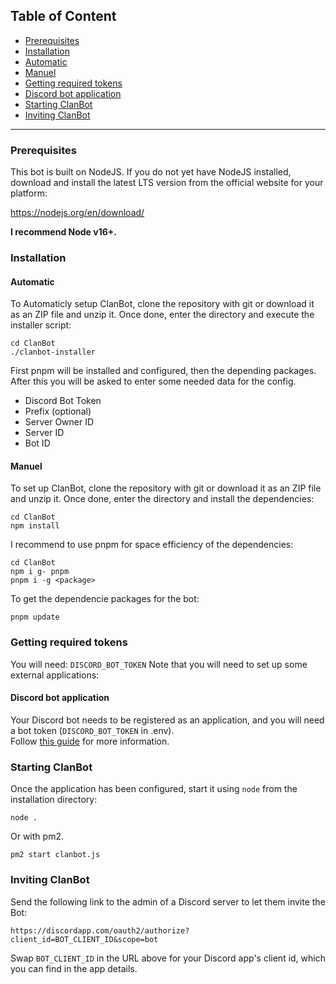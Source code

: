 
## Table of Content
- [Prerequisites](readme#prerequisites)<br>
- [Installation](readme#installation)<br>
- [Automatic](readme#automatic)<br>
- [Manuel](readme#manuel)<br>
- [Getting required tokens](readme#getting-required-tokens)<br>
- [Discord bot application](readme#discord-bot-application)<br>
- [Starting ClanBot](readme#starting-clanbot)<br>
- [Inviting ClanBot](readme#inviting-clanbot)<br>
***
### Prerequisites

This bot is built on NodeJS. If you do not yet have NodeJS installed, download and install the latest LTS version from the official website for your platform:

https://nodejs.org/en/download/

**I recommend Node v16+.**

### Installation
#### Automatic

To Automaticly setup ClanBot, clone the repository with git or download it as an ZIP file and unzip it.
Once done, enter the directory and execute the installer script:

    cd ClanBot
    ./clanbot-installer

First pnpm will be installed and configured, then the depending packages.
After this you will be asked to enter some needed data for the config.
- Discord Bot Token
- Prefix (optional)
- Server Owner ID
- Server ID
- Bot ID

#### Manuel

To set up ClanBot, clone the repository with git or download it as an ZIP file and unzip it.
Once done, enter the directory and install the dependencies:

    cd ClanBot
    npm install

I recommend to use pnpm for space efficiency of the dependencies:

    cd ClanBot
    npm i g- pnpm
    pnpm i -g <package>

To get the dependencie packages for the bot:

    pnpm update

### Getting required tokens

You will need:
`DISCORD_BOT_TOKEN`
Note that you will need to set up some external applications:

#### Discord bot application
Your Discord bot needs to be registered as an application, and you will need a bot token  (`DISCORD_BOT_TOKEN` in .env).     
Follow [this guide](https://github.com/reactiflux/discord-irc/wiki/Creating-a-discord-bot-&-getting-a-token) for more information.

### Starting ClanBot

Once the application has been configured, start it using `node` from the installation directory:

    node .

Or with pm2.

    pm2 start clanbot.js
  
### Inviting ClanBot

Send the following link to the admin of a Discord server to let them invite the Bot:

  `https://discordapp.com/oauth2/authorize?client_id=BOT_CLIENT_ID&scope=bot`
  
Swap `BOT_CLIENT_ID` in the URL above for your Discord app's client id, which you can find in the app details.
